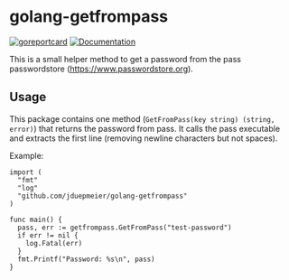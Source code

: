 # golang-getfrompass

[![goreportcard](https://goreportcard.com/badge/github.com/jduepmeier/golang-getfrompass)](https://goreportcard.com/report/github.com/jduepmeier/golang-getfrompass)
[![Documentation](https://godoc.org/github.com/jduepmeier/golang-getfrompass?status.svg)](http://godoc.org/github.com/jduepmeier/golang-getfrompass)

This is a small helper method to get a password from the pass passwordstore (https://www.passwordstore.org).

## Usage

This package contains one method (`GetFromPass(key string) (string, error)`) that returns the password from pass.
It calls the pass executable and extracts the first line (removing newline characters but not spaces).

Example:
```golang
import (
  "fmt"
  "log"
  "github.com/jduepmeier/golang-getfrompass"
)

func main() {
  pass, err := getfrompass.GetFromPass("test-password")
  if err != nil {
    log.Fatal(err)
  }
  fmt.Printf("Password: %s\n", pass)
}
```
